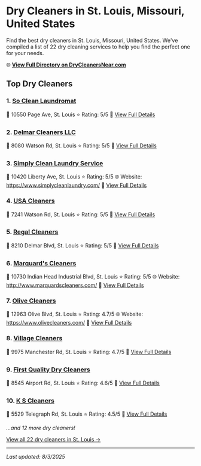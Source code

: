 # Dry Cleaners in St. Louis, Missouri, United States

Find the best dry cleaners in St. Louis, Missouri, United States. We've compiled a list of 22 dry cleaning services to help you find the perfect one for your needs.

🌐 **[View Full Directory on DryCleanersNear.com](https://drycleanersnear.com/city/US/Missouri/St.%20Louis)**

## Top Dry Cleaners

### 1. [So Clean Laundromat](https://drycleanersnear.com/dryCleaner/686f1eb51cef475d4de83ca3/so-clean-laundromat)
📍 10550 Page Ave, St. Louis
⭐ Rating: 5/5
🔗 [View Full Details](https://drycleanersnear.com/dryCleaner/686f1eb51cef475d4de83ca3/so-clean-laundromat)

### 2. [Delmar Cleaners LLC](https://drycleanersnear.com/dryCleaner/686f1ebc1cef475d4de83da3/delmar-cleaners-llc)
📍 8080 Watson Rd, St. Louis
⭐ Rating: 5/5
🔗 [View Full Details](https://drycleanersnear.com/dryCleaner/686f1ebc1cef475d4de83da3/delmar-cleaners-llc)

### 3. [Simply Clean Laundry Service](https://drycleanersnear.com/dryCleaner/686f1ee91cef475d4de83f0a/simply-clean-laundry-service)
📍 10420 Liberty Ave, St. Louis
⭐ Rating: 5/5
🌐 Website: https://www.simplycleanlaundry.com/
🔗 [View Full Details](https://drycleanersnear.com/dryCleaner/686f1ee91cef475d4de83f0a/simply-clean-laundry-service)

### 4. [USA Cleaners](https://drycleanersnear.com/dryCleaner/686f1f121cef475d4de8403e/usa-cleaners)
📍 7241 Watson Rd, St. Louis
⭐ Rating: 5/5
🔗 [View Full Details](https://drycleanersnear.com/dryCleaner/686f1f121cef475d4de8403e/usa-cleaners)

### 5. [Regal Cleaners](https://drycleanersnear.com/dryCleaner/686f1f191cef475d4de8406d/regal-cleaners)
📍 8210 Delmar Blvd, St. Louis
⭐ Rating: 5/5
🔗 [View Full Details](https://drycleanersnear.com/dryCleaner/686f1f191cef475d4de8406d/regal-cleaners)

### 6. [Marquard's Cleaners](https://drycleanersnear.com/dryCleaner/686f1f471cef475d4de841e4/marquard-s-cleaners)
📍 10730 Indian Head Industrial Blvd, St. Louis
⭐ Rating: 5/5
🌐 Website: http://www.marquardscleaners.com/
🔗 [View Full Details](https://drycleanersnear.com/dryCleaner/686f1f471cef475d4de841e4/marquard-s-cleaners)

### 7. [Olive Cleaners](https://drycleanersnear.com/dryCleaner/686f1f421cef475d4de841c5/olive-cleaners)
📍 12963 Olive Blvd, St. Louis
⭐ Rating: 4.7/5
🌐 Website: https://www.olivecleaners.com/
🔗 [View Full Details](https://drycleanersnear.com/dryCleaner/686f1f421cef475d4de841c5/olive-cleaners)

### 8. [Village Cleaners](https://drycleanersnear.com/dryCleaner/686f1f4e1cef475d4de84223/village-cleaners)
📍 9975 Manchester Rd, St. Louis
⭐ Rating: 4.7/5
🔗 [View Full Details](https://drycleanersnear.com/dryCleaner/686f1f4e1cef475d4de84223/village-cleaners)

### 9. [First Quality Dry Cleaners](https://drycleanersnear.com/dryCleaner/686f1f0a1cef475d4de84009/first-quality-dry-cleaners)
📍 8545 Airport Rd, St. Louis
⭐ Rating: 4.6/5
🔗 [View Full Details](https://drycleanersnear.com/dryCleaner/686f1f0a1cef475d4de84009/first-quality-dry-cleaners)

### 10. [K S Cleaners](https://drycleanersnear.com/dryCleaner/686f1eb41cef475d4de83c65/k-s-cleaners)
📍 5529 Telegraph Rd, St. Louis
⭐ Rating: 4.5/5
🔗 [View Full Details](https://drycleanersnear.com/dryCleaner/686f1eb41cef475d4de83c65/k-s-cleaners)


*...and 12 more dry cleaners!*

[View all 22 dry cleaners in St. Louis →](https://drycleanersnear.com/city/US/Missouri/St.%20Louis)

---

*Last updated: 8/3/2025*
